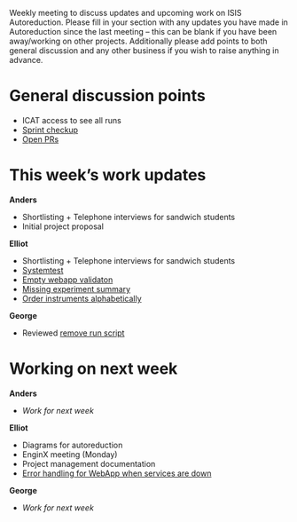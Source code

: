 Weekly meeting to discuss updates and upcoming work on ISIS Autoreduction.
Please fill in your section with any updates you have made in Autoreduction since the last meeting – this can be blank if you have been away/working on other projects. Additionally please add points to both general discussion and any other business if you wish to raise anything in advance. 

General discussion points
=========================
* ICAT access to see all runs
* [Sprint checkup](https://github.com/ISISScientificComputing/autoreduce/projects/7)
* [Open PRs](https://github.com/ISISScientificComputing/autoreduce/pulls?q=is%3Apr+is%3Aopen+sort%3Aupdated-desc)

This week’s work updates
========================

**Anders**
* Shortlisting + Telephone interviews for sandwich students
* Initial project proposal

**Elliot**
* Shortlisting + Telephone interviews for sandwich students
* [Systemtest](https://github.com/ISISScientificComputing/autoreduce/pull/286)
* [Empty webapp validaton](https://github.com/ISISScientificComputing/autoreduce/pull/290)
* [Missing experiment summary](https://github.com/ISISScientificComputing/autoreduce/pull/291)
* [Order instruments alphabetically](https://github.com/ISISScientificComputing/autoreduce/pull/293)

**George**
* Reviewed [remove run script](https://github.com/ISISScientificComputing/autoreduce/pull/278)

Working on next week
====================

**Anders**
* *Work for next week*

**Elliot**
* Diagrams for autoreduction
* EnginX meeting (Monday)
* Project management documentation
* [Error handling for WebApp when services are down](https://github.com/ISISScientificComputing/autoreduce/issues/93)

**George**
* *Work for next week*
